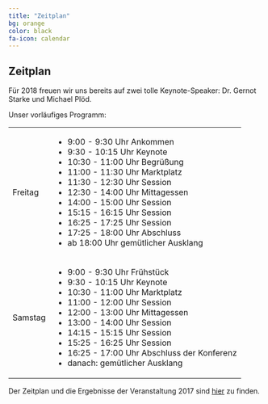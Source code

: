 ```yaml
---
title: "Zeitplan"
bg: orange
color: black
fa-icon: calendar
---
```


## Zeitplan

Für 2018 freuen wir uns bereits auf zwei tolle Keynote-Speaker: Dr. Gernot Starke und Michael Plöd.

Unser vorläufiges Programm:
<table class="schedule">
    <tr>
        <td class="day">Freitag</td>
        <td>
            <ul>
                <li>9:00 - 9:30 Uhr Ankommen</li>
                <li>9:30 - 10:15 Uhr Keynote</li>
                <li>10:30 - 11:00 Uhr Begrüßung</li>
                <li>11:00 - 11:30 Uhr Marktplatz</li>
                <li>11:30 - 12:30 Uhr Session</li>
                <li>12:30 - 14:00 Uhr Mittagessen</li>
                <li>14:00 - 15:00 Uhr Session</li>
                <li>15:15 - 16:15 Uhr Session</li>
                <li>16:25 - 17:25 Uhr Session</li>
                <li>17:25 - 18:00 Uhr Abschluss</li>
                <li>ab 18:00 Uhr gemütlicher Ausklang</li>
            </ul>
        </td>
    </tr>
    <tr>
        <td class="day">Samstag</td>
        <td>
            <ul>
                <li>9:00 - 9:30 Uhr Frühstück</li>
                <li>9:30 - 10:15 Uhr Keynote</li>
                <li>10:30 - 11:00 Uhr Marktplatz</li>
                <li>11:00 - 12:00 Uhr Session</li>
                <li>12:00 - 13:00 Uhr Mittagessen</li>
                <li>13:00 - 14:00 Uhr Session</li>
                <li>14:15 - 15:15 Uhr Session</li>
                <li>15:25 - 16:25 Uhr Session</li>
                <li>16:25 - 17:00 Uhr Abschluss der Konferenz</li>
                <li>danach: gemütlicher Ausklang</li>
            </ul>
        </td>
    </tr>
</table>

Der Zeitplan und die Ergebnisse der Veranstaltung 2017 sind <a href="schedule_2017">hier</a> zu finden.
